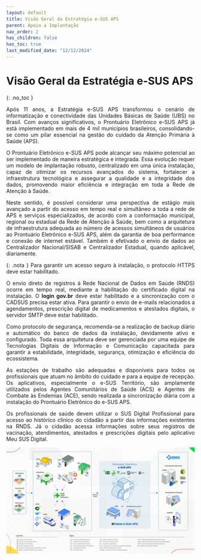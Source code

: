 ```yaml
---
layout: default
title: Visão Geral da Estratégia e-SUS APS
parent: Apoio a Implantação
nav_order: 2
has_children: false
has_toc: true
last_modified_date: "12/12/2024"
---
```


# Visão Geral da Estratégia e-SUS APS
{: .no_toc }

<head>
    <style>
        p{text-align:justify};
    </style>
</head>

Após 11 anos, a Estratégia e-SUS APS transformou o cenário de informatização e conectividade das Unidades Básicas de Saúde (UBS) no Brasil. Com avanços significativos, o Prontuário Eletrônico e-SUS APS já está implementado em mais de 4 mil municípios brasileiros, consolidando-se como um pilar essencial na gestão do cuidado da Atenção Primária à Saúde (APS).

O Prontuário Eletrônico e-SUS APS pode alcançar seu máximo potencial ao ser implementado de maneira estratégica e integrada. Essa evolução requer um modelo de implantação robusto, centralizado em uma única instalação, capaz de otimizar os recursos avançados do sistema, fortalecer a infraestrutura tecnológica e assegurar a qualidade e a integridade dos dados, promovendo maior eficiência e integração em toda a Rede de Atenção à Saúde.

Neste sentido, é possível considerar uma perspectiva de estágio mais avançado a partir do acesso em tempo real e simultâneo a toda a rede de APS e serviços especializados, de acordo com a conformação municipal, regional ou estadual da Rede de Atenção à Saúde, bem como a arquitetura de infraestrutura adequada ao número de acessos simultâneos de usuários ao Prontuário Eletrônico e-SUS APS, além da garantia de boa performance e conexão de internet estável. Também é efetivado o envio de dados ao Centralizador Nacional/SISAB e Centralizador Estadual, quando aplicável, diariamente.

{: .nota }
Para garantir um acesso seguro à instalação, o protocolo HTTPS deve estar habilitado. 

O envio direto de registros à Rede Nacional de Dados em Saúde (RNDS) ocorre em tempo real, mediante a habilitação do certificado digital na instalação. O **login gov.br** deve estar habilitado e a sincronização com o CADSUS precisa estar ativa. Para garantir o envio de e-mails relacionados a agendamentos, prescrição digital de medicamentos e atestados digitais, o servidor SMTP deve estar habilitado.

Como protocolo de segurança, recomenda-se a realização de backup diário e automático do banco de dados da instalação, devidamente ativo e configurado. Toda essa arquitetura deve ser gerenciada por uma equipe de Tecnologias Digitais de Informação e Comunicação capacitada para garantir a estabilidade, integridade, segurança, otimização e eficiência do ecossistema.

As estações de trabalho são adequadas e disponíveis para todos os profissionais que atuam no âmbito do cuidado e para a equipe de recepção. Os aplicativos, especialmente o e-SUS Território, são amplamente utilizados pelos Agentes Comunitários de Saúde (ACS) e Agentes de Combate às Endemias (ACE), sendo realizada a sincronização diária com a instalação do Prontuário Eletrônico do e-SUS APS.

Os profissionais de saúde devem utilizar o SUS Digital Profissional para acesso ao histórico clínico do cidadão a partir das informações existentes na RNDS. Já o cidadão acessa informações sobre seus registros de vacinação, atendimentos, atestados e prescrições digitais pelo aplicativo Meu SUS Digital.


![](media/cenarios.png)

